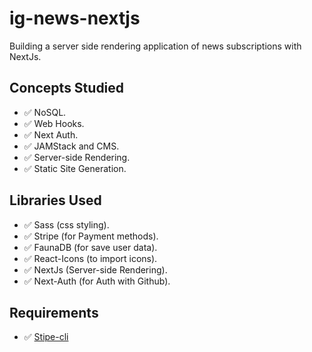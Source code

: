 # ig-news-nextjs
Building a server side rendering application of news subscriptions with NextJs.

## Concepts Studied 
* ✅ NoSQL.
* ✅ Web Hooks.
* ✅ Next Auth.
* ✅ JAMStack and CMS.
* ✅ Server-side Rendering.
* ✅ Static Site Generation.
## Libraries Used
* ✅ Sass (css styling).
* ✅ Stripe (for Payment methods).
* ✅ FaunaDB (for save user data).
* ✅ React-Icons (to import icons).
* ✅ NextJs (Server-side Rendering).
* ✅ Next-Auth (for Auth with Github).

## Requirements
* ✅ [Stipe-cli](https://stripe.com/docs/stripe-cli)
